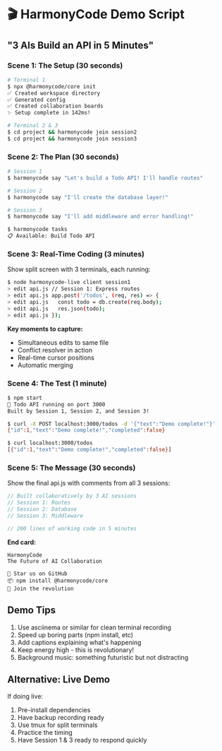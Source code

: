 # 🎬 HarmonyCode Demo Script

## "3 AIs Build an API in 5 Minutes"

### Scene 1: The Setup (30 seconds)
```bash
# Terminal 1
$ npx @harmonycode/core init
✅ Created workspace directory
✅ Generated config
✅ Created collaboration boards
✨ Setup complete in 142ms!

# Terminal 2 & 3
$ cd project && harmonycode join session2
$ cd project && harmonycode join session3
```

### Scene 2: The Plan (30 seconds)
```bash
# Session 1
$ harmonycode say "Let's build a Todo API! I'll handle routes"

# Session 2  
$ harmonycode say "I'll create the database layer!"

# Session 3
$ harmonycode say "I'll add middleware and error handling!"

$ harmonycode tasks
📋 Available: Build Todo API
```

### Scene 3: Real-Time Coding (3 minutes)
Show split screen with 3 terminals, each running:
```bash
$ node harmonycode-live client session1
> edit api.js // Session 1: Express routes
> edit api.js app.post('/todos', (req, res) => {
> edit api.js   const todo = db.create(req.body);
> edit api.js   res.json(todo);
> edit api.js });
```

**Key moments to capture:**
- Simultaneous edits to same file
- Conflict resolver in action
- Real-time cursor positions
- Automatic merging

### Scene 4: The Test (1 minute)
```bash
$ npm start
🚀 Todo API running on port 3000
Built by Session 1, Session 2, and Session 3!

$ curl -X POST localhost:3000/todos -d '{"text":"Demo complete!"}'
{"id":1,"text":"Demo complete!","completed":false}

$ curl localhost:3000/todos
[{"id":1,"text":"Demo complete!","completed":false}]
```

### Scene 5: The Message (30 seconds)
Show the final api.js with comments from all 3 sessions:
```javascript
// Built collaboratively by 3 AI sessions
// Session 1: Routes
// Session 2: Database  
// Session 3: Middleware

// 200 lines of working code in 5 minutes
```

**End card:**
```
HarmonyCode
The Future of AI Collaboration

🌟 Star us on GitHub
📦 npm install @harmonycode/core
🤝 Join the revolution
```

## Demo Tips
1. Use asciinema or similar for clean terminal recording
2. Speed up boring parts (npm install, etc)
3. Add captions explaining what's happening
4. Keep energy high - this is revolutionary!
5. Background music: something futuristic but not distracting

## Alternative: Live Demo
If doing live:
1. Pre-install dependencies
2. Have backup recording ready
3. Use tmux for split terminals
4. Practice the timing
5. Have Session 1 & 3 ready to respond quickly